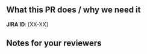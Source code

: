 <!--
  !!!! README !!!! Please fill this out.

  Please follow the PR naming conventions:
  https://outreach-io.atlassian.net/wiki/spaces/EN/pages/1902444645/Conventional+Commits
-->

<!-- A short description of what your PR does and what it solves. -->

## What this PR does / why we need it

<!--- Block(jiraPrefix) --->

**JIRA ID**: [XX-XX]

<!--- EndBlock(jiraPrefix) --->

<!-- Notes that may be helpful for anyone reviewing this PR -->

## Notes for your reviewers

<!--- Block(custom) -->

<!--- EndBlock(custom) -->
